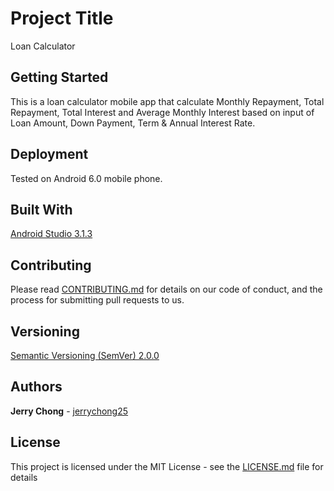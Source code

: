 # Project Title

Loan Calculator

## Getting Started

This is a loan calculator mobile app that calculate Monthly Repayment, Total Repayment, Total Interest and Average Monthly Interest based on input of Loan Amount, Down Payment, Term & Annual Interest Rate.

## Deployment

Tested on Android 6.0 mobile phone.

## Built With

[Android Studio 3.1.3](https://developer.android.com/studio/) 

## Contributing

Please read [CONTRIBUTING.md](https://gist.github.com/PurpleBooth/b24679402957c63ec426) for details on our code of conduct, and the process for submitting pull requests to us.

## Versioning

[Semantic Versioning (SemVer) 2.0.0](http://semver.org/)

## Authors

**Jerry Chong** - [jerrychong25](https://github.com/jerrychong25)

## License

This project is licensed under the MIT License - see the [LICENSE.md](LICENSE.md) file for details
